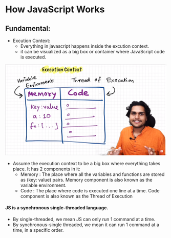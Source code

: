 # How JavaScript Works

## Fundamental:

- Excution Context:
  - Everything in javascript happens inside the excution context.
  - it can be visualized as a big box or container where JavaScript code is executed.

![images](executionContext.png)

- Assume the execution context to be a big box where everything takes place. It has 2 components in it:
  - Memory : The place where all the variables and functions are stored as (key: value) pairs. Memory component is also known as the variable environment.
  - Code : The place where code is executed one line at a time. Code component is also known as the Thread of Execution

#### JS is a synchronous single-threaded language.

- By single-threaded, we mean JS can only run 1 command at a time.
- By synchronous-single threaded, we mean it can run 1 command at a time, in a specific order.
